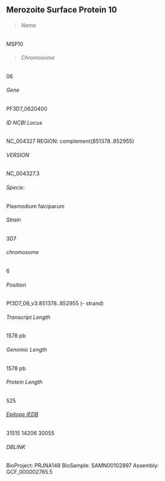 ## Merozoite Surface Protein 10

> ###### Name 
MSP10   
> ###### Chromosome
06
###### Gene
PF3D7_0620400
###### ID NCBI Locus
NC_004327 REGION: complement(851378..852955)
###### VERSION     
NC_004327.3
###### Specie: 
Plasmodium falciparum
###### Strain
3D7
###### chromosome
6
###### Position
Pf3D7_06_v3:851378..852955 (- strand)
###### Transcript Length
1578 pb
###### Genomic Length
1578 pb
###### Protein Length
525 
###### [Epitope IEDB](https://plasmodb.org/plasmo/app/record/gene/PF3D7_0620400#category:immunology)
31515
14206
30055

###### DBLINK      
BioProject: PRJNA148
BioSample: SAMN00102897
Assembly: GCF_000002765.5


